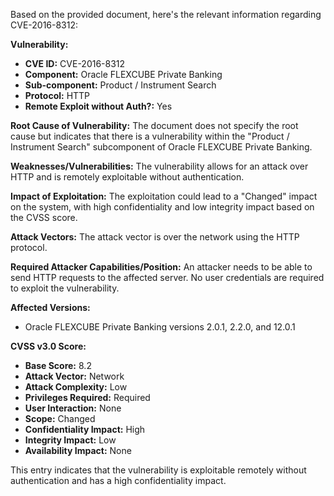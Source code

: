 Based on the provided document, here's the relevant information regarding CVE-2016-8312:

**Vulnerability:**

*   **CVE ID:** CVE-2016-8312
*   **Component:** Oracle FLEXCUBE Private Banking
*   **Sub-component:** Product / Instrument Search
*   **Protocol:** HTTP
*   **Remote Exploit without Auth?:** Yes

**Root Cause of Vulnerability:**
The document does not specify the root cause but indicates that there is a vulnerability within the "Product / Instrument Search" subcomponent of Oracle FLEXCUBE Private Banking.

**Weaknesses/Vulnerabilities:**
The vulnerability allows for an attack over HTTP and is remotely exploitable without authentication.

**Impact of Exploitation:**
The exploitation could lead to a "Changed" impact on the system, with high confidentiality and low integrity impact based on the CVSS score.

**Attack Vectors:**
The attack vector is over the network using the HTTP protocol.

**Required Attacker Capabilities/Position:**
An attacker needs to be able to send HTTP requests to the affected server. No user credentials are required to exploit the vulnerability.

**Affected Versions:**

*   Oracle FLEXCUBE Private Banking versions 2.0.1, 2.2.0, and 12.0.1

**CVSS v3.0 Score:**
*   **Base Score:** 8.2
*   **Attack Vector:** Network
*   **Attack Complexity:** Low
*   **Privileges Required:** Required
*   **User Interaction:** None
*  **Scope:** Changed
*   **Confidentiality Impact:** High
*   **Integrity Impact:** Low
*   **Availability Impact:** None

This entry indicates that the vulnerability is exploitable remotely without authentication and has a high confidentiality impact.